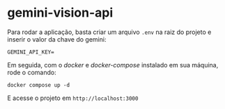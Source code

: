 # gemini-vision-api

Para rodar a aplicação, basta criar um arquivo `.env` na raiz do projeto e inserir o valor da chave do gemini:

```
GEMINI_API_KEY=
```

Em seguida, com o *docker* e *docker-compose* instalado em sua máquina, rode o comando:

```
docker compose up -d
```

E acesse o projeto em `http://localhost:3000`
